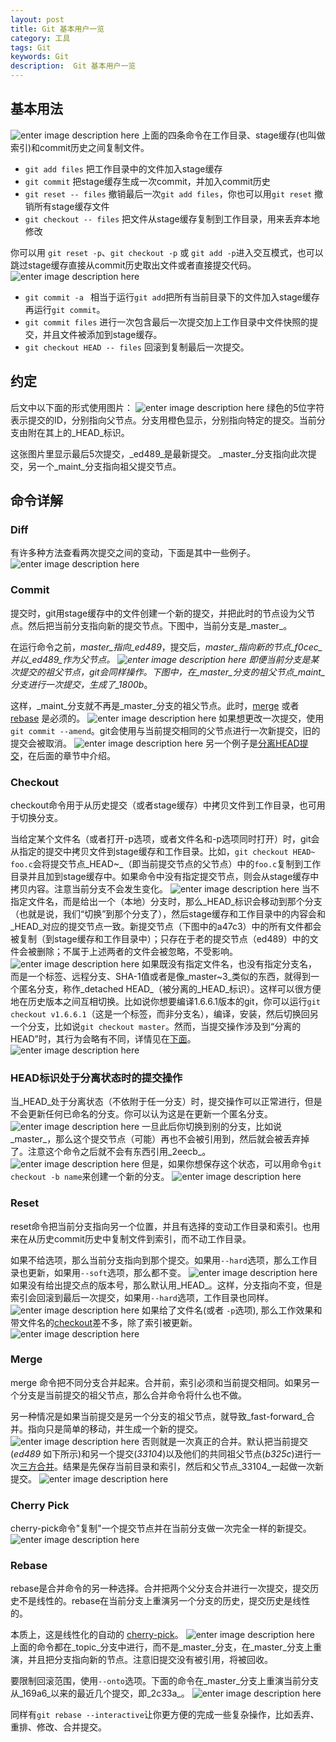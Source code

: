 ```yaml
---
layout: post
title: Git 基本用户一览
category: 工具
tags: Git
keywords: Git
description:  Git 基本用户一览
---
```



基本用法
---------
![enter image description here](http://marklodato.github.io/visual-git-guide/basic-usage.svg)
上面的四条命令在工作目录、stage缓存(也叫做索引)和commit历史之间复制文件。

 *   `git add files` 把工作目录中的文件加入stage缓存
 *   `git commit` 把stage缓存生成一次commit，并加入commit历史
 *   `git reset -- files` 撤销最后一次`git add files`，你也可以用`git reset` 撤销所有stage缓存文件
 *   `git checkout -- files` 把文件从stage缓存复制到工作目录，用来丢弃本地修改

你可以用 `git reset -p`、`git checkout -p` 或 `git add -p`进入交互模式，也可以跳过stage缓存直接从commit历史取出文件或者直接提交代码。
![enter image description here](http://marklodato.github.io/visual-git-guide/basic-usage-2.svg)

  *   `git commit -a ` 相当于运行`git add`把所有当前目录下的文件加入stage缓存再运行`git commit`。
  *   `git commit files` 进行一次包含最后一次提交加上工作目录中文件快照的提交，并且文件被添加到stage缓存。
  *   `git checkout HEAD -- files` 回滚到复制最后一次提交。

约定
--------
后文中以下面的形式使用图片：
![enter image description here](http://marklodato.github.io/visual-git-guide/conventions.svg)
绿色的5位字符表示提交的ID，分别指向父节点。分支用橙色显示，分别指向特定的提交。当前分支由附在其上的_HEAD_标识。

这张图片里显示最后5次提交，_ed489_是最新提交。 _master_分支指向此次提交，另一个_maint_分支指向祖父提交节点。

命令详解
---------
### Diff

有许多种方法查看两次提交之间的变动，下面是其中一些例子。
![enter image description here](http://marklodato.github.io/visual-git-guide/diff.svg)

### Commit

提交时，git用stage缓存中的文件创建一个新的提交，并把此时的节点设为父节点。然后把当前分支指向新的提交节点。下图中，当前分支是_master_。

在运行命令之前，_master_指向_ed489_，提交后，_master_指向新的节点_f0cec_并以_ed489_作为父节点。
![enter image description here](http://marklodato.github.io/visual-git-guide/commit-master.svg)
即便当前分支是某次提交的祖父节点，git会同样操作。下图中，在_master_分支的祖父节点_maint_分支进行一次提交，生成了_1800b_。

这样，_maint_分支就不再是_master_分支的祖父节点。此时，[merge](#merge) 或者 [rebase](#rebase) 是必须的。
![enter image description here](http://marklodato.github.io/visual-git-guide/commit-maint.svg)
如果想更改一次提交，使用  `git commit --amend`。git会使用与当前提交相同的父节点进行一次新提交，旧的提交会被取消。
![enter image description here](http://marklodato.github.io/visual-git-guide/commit-amend.svg)
另一个例子是[分离HEAD提交](#detached)，在后面的章节中介绍。

### Checkout

checkout命令用于从历史提交（或者stage缓存）中拷贝文件到工作目录，也可用于切换分支。

当给定某个文件名（或者打开-p选项，或者文件名和-p选项同时打开）时，git会从指定的提交中拷贝文件到stage缓存和工作目录。比如，`git checkout HEAD~ foo.c`会将提交节点_HEAD~_（即当前提交节点的父节点）中的`foo.c`复制到工作目录并且加到stage缓存中。如果命令中没有指定提交节点，则会从stage缓存中拷贝内容。注意当前分支不会发生变化。
![enter image description here](http://marklodato.github.io/visual-git-guide/checkout-files.svg)
当不指定文件名，而是给出一个（本地）分支时，那么_HEAD_标识会移动到那个分支（也就是说，我们“切换”到那个分支了），然后stage缓存和工作目录中的内容会和_HEAD_对应的提交节点一致。新提交节点（下图中的a47c3）中的所有文件都会被复制（到stage缓存和工作目录中）；只存在于老的提交节点（ed489）中的文件会被删除；不属于上述两者的文件会被忽略，不受影响。
![enter image description here](http://marklodato.github.io/visual-git-guide/checkout-branch.svg)
如果既没有指定文件名，也没有指定分支名，而是一个标签、远程分支、SHA-1值或者是像_master~3_类似的东西，就得到一个匿名分支，称作_detached HEAD_（被分离的_HEAD_标识）。这样可以很方便地在历史版本之间互相切换。比如说你想要编译1.6.6.1版本的git，你可以运行`git checkout v1.6.6.1`（这是一个标签，而非分支名），编译，安装，然后切换回另一个分支，比如说`git checkout master`。然而，当提交操作涉及到“分离的HEAD”时，其行为会略有不同，详情见在[下面](#detached)。
![enter image description here](http://marklodato.github.io/visual-git-guide/checkout-detached.svg)

### HEAD标识处于分离状态时的提交操作

当_HEAD_处于分离状态（不依附于任一分支）时，提交操作可以正常进行，但是不会更新任何已命名的分支。你可以认为这是在更新一个匿名分支。
![enter image description here](http://marklodato.github.io/visual-git-guide/commit-detached.svg)
一旦此后你切换到别的分支，比如说_master_，那么这个提交节点（可能）再也不会被引用到，然后就会被丢弃掉了。注意这个命令之后就不会有东西引用_2eecb_。
![enter image description here](http://marklodato.github.io/visual-git-guide/checkout-after-detached.svg)
但是，如果你想保存这个状态，可以用命令`git checkout -b name`来创建一个新的分支。
![enter image description here](http://marklodato.github.io/visual-git-guide/checkout-b-detached.svg)

### Reset

reset命令把当前分支指向另一个位置，并且有选择的变动工作目录和索引。也用来在从历史commit历史中复制文件到索引，而不动工作目录。

如果不给选项，那么当前分支指向到那个提交。如果用`--hard`选项，那么工作目录也更新，如果用`--soft`选项，那么都不变。
![enter image description here](http://marklodato.github.io/visual-git-guide/reset-commit.svg)
如果没有给出提交点的版本号，那么默认用_HEAD_。这样，分支指向不变，但是索引会回滚到最后一次提交，如果用`--hard`选项，工作目录也同样。
![enter image description here](http://marklodato.github.io/visual-git-guide/reset.svg)
如果给了文件名(或者 `-p`选项), 那么工作效果和带文件名的[checkout](#checkout)差不多，除了索引被更新。
![enter image description here](http://marklodato.github.io/visual-git-guide/reset-files.svg)

### Merge

merge 命令把不同分支合并起来。合并前，索引必须和当前提交相同。如果另一个分支是当前提交的祖父节点，那么合并命令将什么也不做。

另一种情况是如果当前提交是另一个分支的祖父节点，就导致_fast-forward_合并。指向只是简单的移动，并生成一个新的提交。
![enter image description here](http://marklodato.github.io/visual-git-guide/merge-ff.svg)
否则就是一次真正的合并。默认把当前提交(_ed489_ 如下所示)和另一个提交(_33104_)以及他们的共同祖父节点(_b325c_)进行一次[三方合并](http://en.wikipedia.org/wiki/Three-way_merge)。结果是先保存当前目录和索引，然后和父节点_33104_一起做一次新提交。
![enter image description here](http://marklodato.github.io/visual-git-guide/merge.svg)

### Cherry Pick

cherry-pick命令"复制"一个提交节点并在当前分支做一次完全一样的新提交。
![enter image description here](http://marklodato.github.io/visual-git-guide/cherry-pick.svg)

### Rebase

rebase是合并命令的另一种选择。合并把两个父分支合并进行一次提交，提交历史不是线性的。rebase在当前分支上重演另一个分支的历史，提交历史是线性的。

本质上，这是线性化的自动的 [cherry-pick](#cherry-pick)。
![enter image description here](http://marklodato.github.io/visual-git-guide/rebase.svg)
上面的命令都在_topic_分支中进行，而不是_master_分支，在_master_分支上重演，并且把分支指向新的节点。注意旧提交没有被引用，将被回收。

要限制回滚范围，使用`--onto`选项。下面的命令在_master_分支上重演当前分支从_169a6_以来的最近几个提交，即_2c33a_。
![enter image description here](http://marklodato.github.io/visual-git-guide/rebase-onto.svg)

同样有`git rebase --interactive`让你更方便的完成一些复杂操作，比如丢弃、重排、修改、合并提交。
